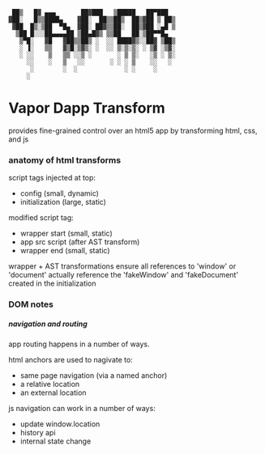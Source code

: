 ```
 ██▒   █▓ ▄▄▄       ██▓███   ▒█████   ██▀███
▓██░   █▒▒████▄    ▓██░  ██▒▒██▒  ██▒▓██ ▒ ██▒
 ▓██  █▒░▒██  ▀█▄  ▓██░ ██▓▒▒██░  ██▒▓██ ░▄█ ▒
  ▒██ █░░░██▄▄▄▄██ ▒██▄█▓▒ ▒▒██   ██░▒██▀▀█▄
   ▒▀█░   ▓█   ▓██▒▒██▒ ░  ░░ ████▓▒░░██▓ ▒██▒
   ░ ▐░   ▒▒   ▓▒█░▒▓▒░ ░  ░░ ▒░▒░▒░ ░ ▒▓ ░▒▓░
   ░ ░░    ▒   ▒▒ ░░▒ ░       ░ ▒ ▒░   ░▒ ░ ▒░
     ░░    ░   ▒   ░░       ░ ░ ░ ▒    ░░   ░
      ░        ░  ░             ░ ░     ░
     ░
```

# Vapor Dapp Transform

provides fine-grained control over an html5 app
by transforming html, css, and js


### anatomy of html transforms

script tags injected at top:
* config (small, dynamic)
* initialization (large, static)

modified script tag:
* wrapper start (small, static)
* app src script (after AST transform)
* wrapper end (small, static)

wrapper + AST transformations ensure all references to 'window' or 'document'
actually reference the 'fakeWindow' and 'fakeDocument' created in the initialization


### DOM notes

##### navigation and routing

app routing happens in a number of ways.

html anchors are used to nagivate to:
  * same page navigation (via a named anchor)
  * a relative location
  * an external location
  
js navigation can work in a number of ways:
  * update window.location
  * history api
  * internal state change